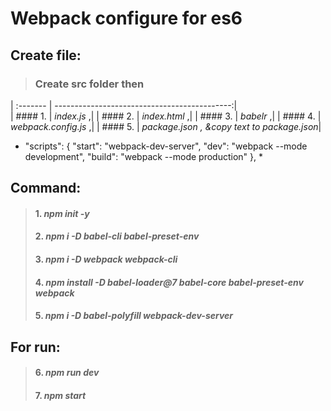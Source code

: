 # Webpack configure for es6

## Create file:
> ### Create src folder then
| :------- | --------------------------------------------:|  
| #### 1. | *index.js* ,| 
| #### 2. | *index.html* ,| 
| #### 3. | *babelr* ,| 
| #### 4. | *webpack.config.js* ,| 
| #### 5. | *package.json , &copy text to package.json*| 

* "scripts": {
      "start": "webpack-dev-server",
      "dev": "webpack --mode development",
      "build": "webpack --mode production"
}, *
## Command:
> #### 1. *npm init -y*
> #### 2. *npm i -D babel-cli babel-preset-env*
> #### 3. *npm i -D webpack webpack-cli*
> #### 4. *npm install -D babel-loader@7 babel-core babel-preset-env webpack*
> #### 5. *npm i -D babel-polyfill webpack-dev-server*

## For run: 
> #### 6. *npm run dev*
> #### 7. *npm start*
